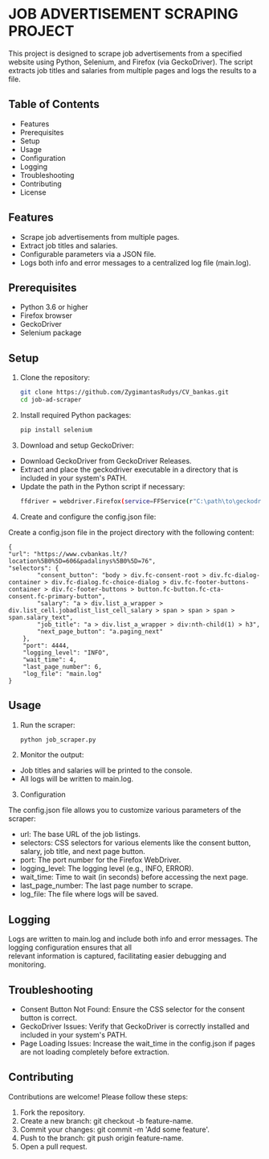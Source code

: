 # JOB ADVERTISEMENT SCRAPING PROJECT

This project is designed to scrape job advertisements from a specified website using Python, Selenium, and Firefox 
(via GeckoDriver). The script extracts job titles and salaries from multiple pages and logs the results to a file.

## Table of Contents
- Features
- Prerequisites
- Setup
- Usage
- Configuration
- Logging
- Troubleshooting
- Contributing
- License

## Features
- Scrape job advertisements from multiple pages.
- Extract job titles and salaries.
- Configurable parameters via a JSON file.
- Logs both info and error messages to a centralized log file (main.log).

## Prerequisites
- Python 3.6 or higher
- Firefox browser
- GeckoDriver
- Selenium package

## Setup

1. Clone the repository:
    ```bash
    git clone https://github.com/ZygimantasRudys/CV_bankas.git
    cd job-ad-scraper

2. Install required Python packages:
    ```bash
   pip install selenium

3. Download and setup GeckoDriver:

- Download GeckoDriver from GeckoDriver Releases.
- Extract and place the geckodriver executable in a directory that is included in your system's PATH.
- Update the path in the Python script if necessary:
    ```bash
    ffdriver = webdriver.Firefox(service=FFService(r"C:\path\to\geckodriver.exe"), options=op)

4. Create and configure the config.json file:

Create a config.json file in the project directory with the following content:  

    {
    "url": "https://www.cvbankas.lt/?location%5B0%5D=606&padalinys%5B0%5D=76",
    "selectors": {
            "consent_button": "body > div.fc-consent-root > div.fc-dialog-container > div.fc-dialog.fc-choice-dialog > div.fc-footer-buttons-container > div.fc-footer-buttons > button.fc-button.fc-cta-consent.fc-primary-button",
            "salary": "a > div.list_a_wrapper > div.list_cell.jobadlist_list_cell_salary > span > span > span > span.salary_text",
            "job_title": "a > div.list_a_wrapper > div:nth-child(1) > h3",
            "next_page_button": "a.paging_next"
        },
        "port": 4444,
        "logging_level": "INFO",
        "wait_time": 4,
        "last_page_number": 6,
        "log_file": "main.log"
    }

## Usage

1. Run the scraper:
    ```bash
    python job_scraper.py

2. Monitor the output:

- Job titles and salaries will be printed to the console.
- All logs will be written to main.log.

3. Configuration

The config.json file allows you to customize various parameters of the scraper:

- url: The base URL of the job listings.
- selectors: CSS selectors for various elements like the consent button, salary, job title, and next page button.
- port: The port number for the Firefox WebDriver.
- logging_level: The logging level (e.g., INFO, ERROR).
- wait_time: Time to wait (in seconds) before accessing the next page.
- last_page_number: The last page number to scrape.
- log_file: The file where logs will be saved.

## Logging

Logs are written to main.log and include both info and error messages. The logging configuration ensures that all \
relevant information is captured, facilitating easier debugging and monitoring.

## Troubleshooting

- Consent Button Not Found: Ensure the CSS selector for the consent button is correct.
- GeckoDriver Issues: Verify that GeckoDriver is correctly installed and included in your system's PATH.
- Page Loading Issues: Increase the wait_time in the config.json if pages are not loading completely before extraction.

## Contributing

Contributions are welcome! Please follow these steps:

1. Fork the repository.
2. Create a new branch: git checkout -b feature-name.
3. Commit your changes: git commit -m 'Add some feature'.
4. Push to the branch: git push origin feature-name.
5. Open a pull request.